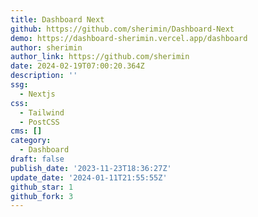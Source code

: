 ```yaml
---
title: Dashboard Next
github: https://github.com/sherimin/Dashboard-Next
demo: https://dashboard-sherimin.vercel.app/dashboard
author: sherimin
author_link: https://github.com/sherimin
date: 2024-02-19T07:00:20.364Z
description: ''
ssg:
  - Nextjs
css:
  - Tailwind
  - PostCSS
cms: []
category:
  - Dashboard
draft: false
publish_date: '2023-11-23T18:36:27Z'
update_date: '2024-01-11T21:55:55Z'
github_star: 1
github_fork: 3
---
```

